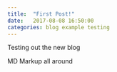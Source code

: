 ```yaml
---
title:  "First Post!"
date:   2017-08-08 16:50:00
categories: blog example testing
---
```

Testing out the new blog

MD Markup all around
